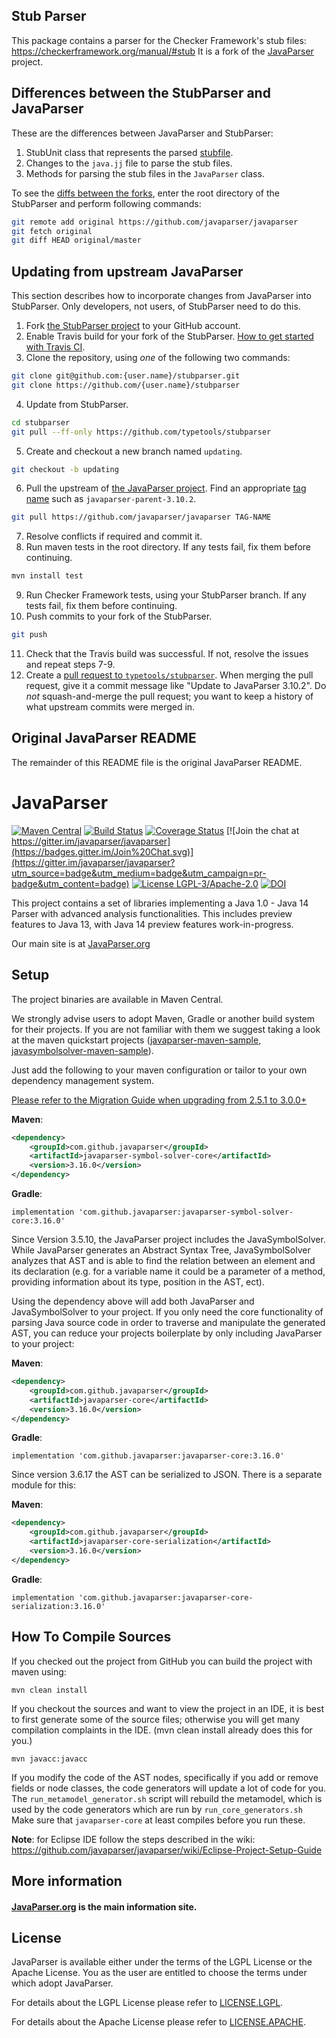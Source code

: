 ## Stub Parser

This package contains a parser for the Checker Framework's stub files:
https://checkerframework.org/manual/#stub
It is a fork of the [JavaParser](http://javaparser.org) project.

## Differences between the StubParser and JavaParser

These are the differences between JavaParser and StubParser:

1. StubUnit class that represents the parsed [stubfile](https://checkerframework.org/manual/#stub).
2. Changes to the `java.jj` file to parse the stub files.
3. Methods for parsing the stub files in the `JavaParser` class.

To see the [diffs between the forks](https://stackoverflow.com/questions/4927519/diff-a-git-fork),
enter the root directory of the StubParser and perform following commands:
```bash
git remote add original https://github.com/javaparser/javaparser
git fetch original
git diff HEAD original/master
```

## Updating from upstream JavaParser

This section describes how to incorporate changes from JavaParser into
StubParser.  Only developers, not users, of StubParser need to do this.

1. Fork [the StubParser project](https://github.com/typetools/stubparser) to your GitHub account.
2. Enable Travis build for your fork of the StubParser. 
[How to get started with Travis CI](https://docs.travis-ci.com/user/getting-started/#To-get-started-with-Travis-CI).
3. Clone the repository, using *one* of the following two commands:
```bash
git clone git@github.com:{user.name}/stubparser.git
git clone https://github.com/{user.name}/stubparser
```
4. Update from StubParser.
```bash
cd stubparser
git pull --ff-only https://github.com/typetools/stubparser
```
5. Create and checkout a new branch named `updating`.
```bash
git checkout -b updating
```
6. Pull the upstream of [the JavaParser project](https://github.com/javaparser/javaparser).
Find an appropriate [tag name](https://github.com/javaparser/javaparser/tags)
such as `javaparser-parent-3.10.2`.
```bash
git pull https://github.com/javaparser/javaparser TAG-NAME
```
7. Resolve conflicts if required and commit it.
8. Run maven tests in the root directory. If any tests fail, fix them before continuing.
```bash
mvn install test
```
9. Run Checker Framework tests, using your StubParser branch. If any tests fail, fix them before continuing.
10. Push commits to your fork of the StubParser.
```bash
git push
```
11. Check that the Travis build was successful. If not, resolve the issues and repeat steps 7-9.
12. Create a [pull request to `typetools/stubparser`](https://github.com/typetools/stubparser).
When merging the pull request, give it a commit message like "Update to JavaParser 3.10.2".
Do *not* squash-and-merge the pull request;
you want to keep a history of what upstream commits were merged in.


## Original JavaParser README

The remainder of this README file is the original JavaParser README.


# JavaParser

[![Maven Central](https://img.shields.io/maven-central/v/com.github.javaparser/javaparser-core.svg)](http://search.maven.org/#search%7Cgav%7C1%7Cg%3A%22com.github.javaparser%22%20AND%20a%3A%22javaparser-core%22)
[![Build Status](https://travis-ci.org/javaparser/javaparser.svg?branch=master)](https://travis-ci.org/javaparser/javaparser)
[![Coverage Status](https://coveralls.io/repos/javaparser/javaparser/badge.svg?branch=master&service=github)](https://coveralls.io/github/javaparser/javaparser?branch=master)
[![Join the chat at https://gitter.im/javaparser/javaparser](https://badges.gitter.im/Join%20Chat.svg)](https://gitter.im/javaparser/javaparser?utm_source=badge&utm_medium=badge&utm_campaign=pr-badge&utm_content=badge)
[![License LGPL-3/Apache-2.0](https://img.shields.io/badge/license-LGPL--3%2FApache--2.0-blue.svg)](LICENSE)
[![DOI](https://zenodo.org/badge/DOI/10.5281/zenodo.2667378.svg)](https://doi.org/10.5281/zenodo.2667378)


This project contains a set of libraries implementing a Java 1.0 - Java 14 Parser with advanced analysis functionalities. This includes preview features to Java 13, with Java 14 preview features work-in-progress.

Our main site is at [JavaParser.org](http://javaparser.org)

## Setup

The project binaries are available in Maven Central. 

We strongly advise users to adopt Maven, Gradle or another build system for their projects.
If you are not familiar with them we suggest taking a look at the maven quickstart projects 
([javaparser-maven-sample](https://github.com/javaparser/javaparser-maven-sample), 
[javasymbolsolver-maven-sample](https://github.com/javaparser/javasymbolsolver-maven-sample)).

Just add the following to your maven configuration or tailor to your own dependency management system.

[Please refer to the Migration Guide when upgrading from 2.5.1 to 3.0.0+](https://github.com/javaparser/javaparser/wiki/Migration-Guide)

**Maven**: 

```xml
<dependency>
    <groupId>com.github.javaparser</groupId>
    <artifactId>javaparser-symbol-solver-core</artifactId>
    <version>3.16.0</version>
</dependency>
```

**Gradle**:

```
implementation 'com.github.javaparser:javaparser-symbol-solver-core:3.16.0'
```

Since Version 3.5.10, the JavaParser project includes the JavaSymbolSolver. 
While JavaParser generates an Abstract Syntax Tree, JavaSymbolSolver analyzes that AST and is able to find 
the relation between an element and its declaration (e.g. for a variable name it could be a parameter of a method, providing information about its type, position in the AST, ect).

Using the dependency above will add both JavaParser and JavaSymbolSolver to your project. If you only need the core functionality of parsing Java source code in order to traverse and manipulate the generated AST, you can reduce your projects boilerplate by only including JavaParser to your project:

**Maven**: 

```xml
<dependency>
    <groupId>com.github.javaparser</groupId>
    <artifactId>javaparser-core</artifactId>
    <version>3.16.0</version>
</dependency>
```

**Gradle**:

```
implementation 'com.github.javaparser:javaparser-core:3.16.0'
```

Since version 3.6.17 the AST can be serialized to JSON.
There is a separate module for this:

**Maven**: 

```xml
<dependency>
    <groupId>com.github.javaparser</groupId>
    <artifactId>javaparser-core-serialization</artifactId>
    <version>3.16.0</version>
</dependency>
```

**Gradle**:

```
implementation 'com.github.javaparser:javaparser-core-serialization:3.16.0'
```

## How To Compile Sources

If you checked out the project from GitHub you can build the project with maven using:

```
mvn clean install
```

If you checkout the sources and want to view the project in an IDE, it is best to first generate some of the source files; otherwise you will get many compilation complaints in the IDE. (mvn clean install already does this for you.)

```
mvn javacc:javacc
```

If you modify the code of the AST nodes, specifically if you add or remove fields or node classes,
the code generators will update a lot of code for you.
The `run_metamodel_generator.sh` script will rebuild the metamodel,
which is used by the code generators which are run by `run_core_generators.sh`
Make sure that `javaparser-core` at least compiles before you run these.

**Note**: for Eclipse IDE follow the steps described in the wiki: https://github.com/javaparser/javaparser/wiki/Eclipse-Project-Setup-Guide

## More information

#### [JavaParser.org](https://javaparser.org) is the main information site.

## License

JavaParser is available either under the terms of the LGPL License or the Apache License. You as the user are entitled to choose the terms under which adopt JavaParser.

For details about the LGPL License please refer to [LICENSE.LGPL](ttps://github.com/javaparser/javaparser/blob/master/LICENSE.LGPL).

For details about the Apache License please refer to [LICENSE.APACHE](ttps://github.com/javaparser/javaparser/blob/master/LICENSE.APACHE).
